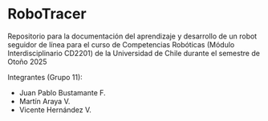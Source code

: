 # RoboTracer
Repositorio para la documentación del aprendizaje y desarrollo de un robot seguidor de línea para el curso de Competencias Robóticas (Módulo Interdisciplinario CD2201) de la Universidad de Chile durante el semestre de Otoño 2025

Integrantes (Grupo 11):
- Juan Pablo Bustamante F.
- Martín Araya V.
- Vicente Hernández V.